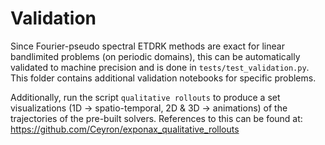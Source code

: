# Validation

Since Fourier-pseudo spectral ETDRK methods are exact for linear bandlimited
problems (on periodic domains), this can be automatically validated to machine precision and is done in `tests/test_validation.py`. This folder contains additional validation notebooks for specific problems.

Additionally, run the script `qualitative rollouts` to produce a set
visualizations (1D -> spatio-temporal, 2D & 3D -> animations) of the
trajectories of the pre-built solvers. References to this can be found at:
https://github.com/Ceyron/exponax_qualitative_rollouts